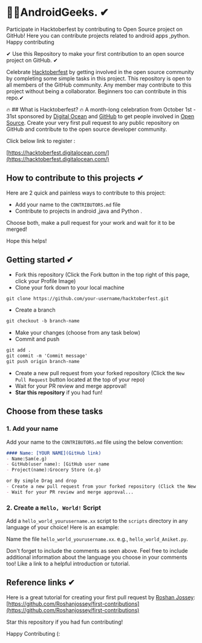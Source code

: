 # 🎃🔥AndroidGeeks. ✔
Participate in Hacktoberfest by contributing to  Open Source project on GitHub! Here you can contribute projects related to android apps ,python. Happy contributing

✔ Use this Repository to make your first contribution to an open source project on GitHub. ✔

Celebrate [Hacktoberfest](https://hacktoberfest.digitalocean.com/) by getting involved in the open source community by completing some simple tasks in this project.
This repository is open to all members of the GitHub community. Any member may contribute to this project without being a collaborator.
Beginners too can contribute in this repo.✔

🔥 ## What is Hacktoberfest? 🔥
A month-long celebration from October 1st - 31st sponsored by [Digital Ocean](https://hacktoberfest.digitalocean.com/) and [GitHub](https://github.com/blog/2433-celebrate-open-source-this-october-with-hacktoberfest) to get people involved in [Open Source](https://github.com/open-source). Create your very first pull request to any public repository on GitHub and contribute to the open source developer community.

Click below link to register :

[https://hacktoberfest.digitalocean.com/](https://hacktoberfest.digitalocean.com/)

## How to contribute to this projects ✔
Here are 2 quick and painless ways to contribute to this project:

* Add your name to the `CONTRIBUTORS.md` file
* Contribute to projects in android ,java and Python .

Choose both, make a pull request for your work and wait for it to be merged!

Hope this helps!

## Getting started ✔
* Fork this repository (Click the Fork button in the top right of this page, click your Profile Image)
* Clone your fork down to your local machine

```markdown
git clone https://github.com/your-username/hacktoberfest.git
```

* Create a branch

```markdown
git checkout -b branch-name
```

* Make your changes (choose from any task below)
* Commit and push

```markdown
git add .
git commit -m 'Commit message'
git push origin branch-name
```

* Create a new pull request from your forked repository (Click the `New Pull Request` button located at the top of your repo)
* Wait for your PR review and merge approval!
* __Star this repository__ if you had fun!

## Choose from these tasks
### 1. Add your name
Add your name to the `CONTRIBUTORS.md` file using the below convention:

```markdown
#### Name: [YOUR NAME](GitHub link)
- Name:Sam(e.g)
- GitHub(user name): [GitHub user name
- Project(name):Grocery Store (e.g)

or By simple Drag and drop
- Create a new pull request from your forked repository (Click the New Pull Request button located at the top of your repo)
- Wait for your PR review and merge approval...
```


### 2. Create a `Hello, World!` Script
Add a `hello_world_yourusername.xx` script to the `scripts` directory in any language of your choice! Here is an example:

Name the file `hello_world_yourusername.xx`. e.g., `hello_world_Aniket.py`.

Don't forget to include the comments as seen above. Feel free to include additional information about the language you choose in your comments too! Like a link to a helpful introduction or tutorial. 


## Reference links ✔
Here is a great tutorial for creating your first pull request by [Roshan Jossey](https://github.com/Roshanjossey):
[https://github.com/Roshanjossey/first-contributions](https://github.com/Roshanjossey/first-contributions)

Star this repository if you had fun contributing!

Happy Contributing (:
